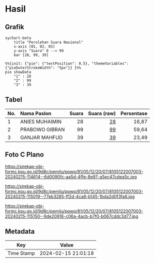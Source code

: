 # Hasil

## Grafik

```mermaid
xychart-beta
    title "Perolehan Suara Nasional"
    x-axis [01, 02, 03]
    y-axis "Suara" 0 --> 99
    bar [28, 99, 39]
```

```mermaid
%%{init: {"pie": {"textPosition": 0.5}, "themeVariables": {"pieOuterStrokeWidth": "5px"}} }%%
pie showData
    "1" : 28
    "2" : 99
    "3" : 39
```

## Tabel

| No. | Nama Paslon    | Suara | Suara (raw) | Persentase |
|:--- |:-------------- | -----:| -----------:| ----------:|
| 1   | ANIES MUHAIMIN | 28    | [28][p-1]   | 16,87      |
| 2   | PRABOWO GIBRAN | 99    | [99][p-2]   | 59,64      |
| 3   | GANJAR MAHFUD  | 39    | [39][p-3]   | 23,49      |


[p-1]: https://github.com/gigit-pemilu/pemilu-2024/blob/main/pilpres/hitung-suara/sub/81-maluku/sub/05-seram-bagian-timur/sub/12-bula-barat/sub/2007-jakarta-baru/sub/003-tps/sub/paslon-1.txt
[p-2]: https://github.com/gigit-pemilu/pemilu-2024/blob/main/pilpres/hitung-suara/sub/81-maluku/sub/05-seram-bagian-timur/sub/12-bula-barat/sub/2007-jakarta-baru/sub/003-tps/sub/paslon-2.txt
[p-3]: https://github.com/gigit-pemilu/pemilu-2024/blob/main/pilpres/hitung-suara/sub/81-maluku/sub/05-seram-bagian-timur/sub/12-bula-barat/sub/2007-jakarta-baru/sub/003-tps/sub/paslon-3.txt

## Foto C Plano

https://sirekap-obj-formc.kpu.go.id/9d8c/pemilu/ppwp/81/05/12/20/07/8105122007003-20240215-114614--6d0090fc-aa5d-4ffe-8e97-a5ec47cdea5c.jpg

https://sirekap-obj-formc.kpu.go.id/9d8c/pemilu/ppwp/81/05/12/20/07/8105122007003-20240215-115019--77eb3285-ff2d-4ca6-b145-1bda2d0f3fa6.jpg

https://sirekap-obj-formc.kpu.go.id/9d8c/pemilu/ppwp/81/05/12/20/07/8105122007003-20240215-115150--9de20916-c06a-4acb-b7f0-b067cddc3d77.jpg


## Metadata

| Key        | Value               |
| ---------- | ------------------- |
| Time Stamp | 2024-02-15 21:01:18 |



